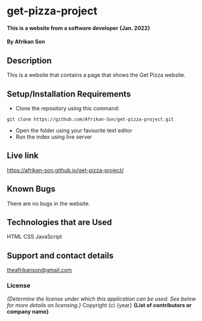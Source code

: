 # get-pizza-project
#### This is a website from a software developer {Jan. 2022}
#### By **Afrikan Son**
## Description
This is a website that contains a page that shows the Get Pizza website.
## Setup/Installation Requirements
* Clone the repository using this command:
```
git clone https://github.com/Afrikan-Son/get-pizza-project.git
```
* Open  the folder using your favourite text editor
* Run the index using live server

## Live link
https://afrikan-son.github.io/get-pizza-project/

## Known Bugs
There are no bugs in the website.
## Technologies that are Used
 HTML
 CSS
 JavaScript
## Support and contact details
theafrikanson@gmail.com
### License
*{Determine the license under which this application can be used.  See below for more details on licensing.}*
Copyright (c) {year} **{List of contributors or company name}**
